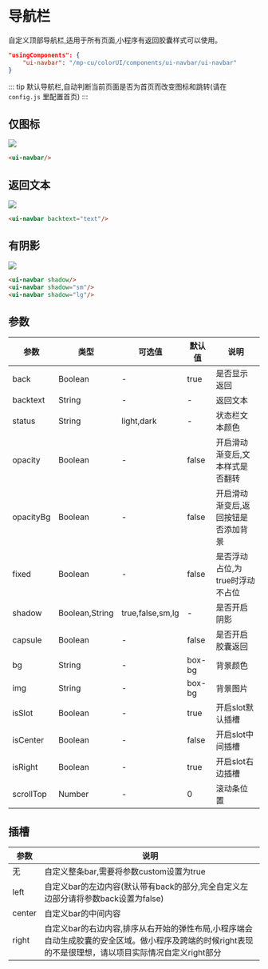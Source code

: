 # 导航栏

自定义顶部导航栏,适用于所有页面,小程序有返回胶囊样式可以使用。

```json
"usingComponents": {
    "ui-navbar": "/mp-cu/colorUI/components/ui-navbar/ui-navbar"
}
```

::: tip
默认导航栏,自动判断当前页面是否为首页而改变图标和跳转(请在 `config.js` 里配置首页)
:::

## 仅图标

<img class="navbar-images radius border" src='/images/other/ozgly.jpg'/>

```html
<ui-navbar/>
```

## 返回文本

<img class="navbar-images radius border" src='/images/other/i4ux8.jpg'/>

```html
<ui-navbar backtext="text"/>
```

## 有阴影

<img class="navbar-images radius border" src='/images/other/7i87w.jpg'/>

```html
<ui-navbar shadow/>
<ui-navbar shadow="sm"/>
<ui-navbar shadow="lg"/>
```

## 参数

|  参数  |  类型  |  可选值  |  默认值  |       说明       |
|----------|----------|----------|----------|----------|
| back | Boolean | - | true | 是否显示返回 |
| backtext | String | - | - | 返回文本 |
| status | String | light,dark | - | 状态栏文本颜色 |
| opacity | Boolean | - | false | 开启滑动渐变后,文本样式是否翻转 |
| opacityBg | Boolean | - | false | 开启滑动渐变后,返回按钮是否添加背景 |
| fixed | Boolean | - | false | 是否浮动占位,为true时浮动不占位 |
| shadow | Boolean,String | true,false,sm,lg | - | 是否开启阴影 |
| capsule | Boolean | - | false | 是否开启胶囊返回 |
| bg | String | - | box-bg | 背景颜色 |
| img | String | - | box-bg | 背景图片 |
| isSlot | Boolean | - | true | 开启slot默认插槽 |
| isCenter | Boolean | - | false | 开启slot中间插槽 |
| isRight | Boolean | - | true | 开启slot右边插槽 |
| scrollTop | Number | - | 0 | 滚动条位置 |


## 插槽

|  参数  |       说明       |
|----------|----------|
| 无 | 自定义整条bar,需要将参数custom设置为true |
| left | 自定义bar的左边内容(默认带有back的部分,完全自定义左边部分请将参数back设置为false) |
| center | 自定义bar的中间内容 |
| right | 自定义bar的右边内容,排序从右开始的弹性布局,小程序端会自动生成胶囊的安全区域。做小程序及跨端的时候right表现的不是很理想，请以项目实际情况自定义right部分 |

